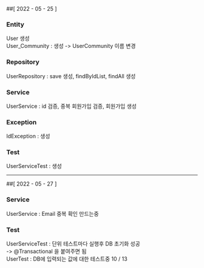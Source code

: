 ##[ 2022 - 05 - 25 ]  
### Entity  
User 생성  
User_Community : 생성 -> UserCommunity 이름 변경   

### Repository
UserRepository : save 생성, findByIdList, findAll 생성

### Service  
UserService : id 검증, 중복 회원가입 검증, 회원가입 생성  

### Exception
IdException : 생성    

### Test
UserServiceTest : 생성

--- 

##[ 2022 - 05 - 27 ]  

### Service
UserService : Email 중복 확인 만드는중  

### Test
UserServiceTest : 단위 테스트마다 실행후 DB 초기화 성공  
-> @Transactional 을 붙여주면 됨  
UserTest : DB에 입력되는 값에 대한 테스트중 10 / 13  